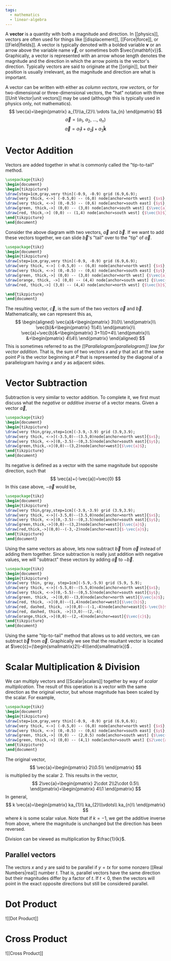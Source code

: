 ```yaml
---
tags:
  - mathematics
  - linear-algebra
---
```

A **vector** is a quantity with both a magnitude and direction. In [[physics]], vectors are often used for things like [[displacement]], [[Force|force]], or [[Field|fields]]. A vector is typically denoted with a bolded variable $\mathbf{v}$ or an arrow above the variable name $\vec{v}$, or sometimes both $\vec{\mathbf{v}}$. Graphically, a vector is represented with an arrow whose length denotes the magnitude and the direction in which the arrow points is the vector's direction. Typically vectors are said to originate at the [[origin]], but their position is usually irrelevant, as the magnitude and direction are what is important.

A vector can be written with either as *column vectors*, *row vectors*, or for two-dimensional or three-dimensional vectors, the "hat" notation with three [[Unit Vector|unit vectors]] may be used (although this is typically used in physics only, not mathematics). 
$$
\vec{a}=\begin{pmatrix}
a_{1}\\a_{2}\\ \vdots \\a_{n}
\end{pmatrix}
$$
$$
\vec{a}=\left(a_{1},\ a_{2},\ \dots,\ a_{n}\right)
$$
$$
\vec{a}=a_{1}\mathbf{\hat{i}}+a_{2}\mathbf{\hat{j}}+a_{3}\mathbf{\hat{k}}
$$

# Vector Addition

Vectors are added together in what is commonly called the "tip-to-tail" method.
```tikz
\usepackage{tikz}
\begin{document}
\begin{tikzpicture}
\draw[step=1cm,gray,very thin](-0.9, -0.9) grid (6.9,6.9);
\draw[very thick, <->] (-0.5,0) -- (6,0) node[anchor=north west] {$x$};
\draw[very thick, <->] (0,-0.5) -- (0,6) node[anchor=south east] {$y$};
\draw[green, thick,->] (0,0) -- (3,0) node[anchor=south west] {$\vec{a}$};
\draw[red, thick,->] (0,0) -- (1,4) node[anchor=south west] {$\vec{b}$};
\end{tikzpicture}
\end{document}
```
Consider the above diagram with two vectors, $\vec{a}$ and $\vec{b}$. If we want to add these vectors together, we can slide $\vec{b}$'s "tail" over to the "tip" of $\vec{a}$. 
```tikz
\usepackage{tikz}
\begin{document}
\begin{tikzpicture}
\draw[step=1cm,gray,very thin](-0.9, -0.9) grid (6.9,6.9);
\draw[very thick, <->] (-0.5,0) -- (6,0) node[anchor=north west] {$x$};
\draw[very thick, <->] (0,-0.5) -- (0,6) node[anchor=south east] {$y$};
\draw[green, thick,->] (0,0) -- (3,0) node[anchor=north west] {$\vec{a}$};
\draw[orange, thick, ->] (0,0) -- (4,4) node[anchor=south west] {$\vec{c}$};
\draw[red, thick,->] (3,0) -- (4,4) node[anchor=north west] {$\vec{b}$};

\end{tikzpicture}
\end{document}
```
The resulting vector, $\vec{c}$, is the sum of the two vectors $\vec{a}$ and $\vec{b}$. Mathematically, we can represent this as,
$$
\begin{aligned}
\vec{a}&=\begin{pmatrix}
3\\0\\
\end{pmatrix}\\
\vec{b}&=\begin{pmatrix}
1\\4\\
\end{pmatrix}\\
\vec{a}+\vec{b}&=\begin{pmatrix}
3+1\\0+4\\
\end{pmatrix}\\
&=\begin{pmatrix}
4\\4\\
\end{pmatrix}
\end{aligned}
$$
This is sometimes referred to as the *[[Parallelogram|parallelogram]] law for vector addition*. That is, the sum of two vectors $x$ and $y$ that act at the same point $P$ is the vector beginning at $P$ that is represented by the diagonal of a parallelogram having $x$ and $y$ as adjacent sides.
# Vector Subtraction
Subtraction is very similar to vector addition. To complete it, we first must discuss what the *negative* or *additive inverse* of a vector means. Given a vector $\vec{a}$,
```tikz
\usepackage{tikz}
\begin{document}
\begin{tikzpicture}
\draw[very thin,gray,step=1cm](-3.9,-3.9) grid (3.9,3.9);
\draw[very thick, <->](-3.5,0)--(3.5,0)node[anchor=north west]{$x$};
\draw[very thick, <->](0,-3.5)--(0,3.5)node[anchor=south east]{$y$};
\draw[green,thick,->](0,0)--(3,2)node[anchor=west]{$\vec{a}$};
\end{tikzpicture}
\end{document}
```
Its negative is defined as a vector with the same magnitude but opposite direction, such that
$$
\vec{a}+(-\vec{a})=\vec{0}
$$
In this case above, $-\vec{a}$ would be,
```tikz
\usepackage{tikz}
\begin{document}
\begin{tikzpicture}
\draw[very thin,gray,step=1cm](-3.9,-3.9) grid (3.9,3.9);
\draw[very thick, <->](-3.5,0)--(3.5,0)node[anchor=north west]{$x$};
\draw[very thick, <->](0,-3.5)--(0,3.5)node[anchor=south east]{$y$};
\draw[green,thick,->](0,0)--(3,2)node[anchor=west]{$\vec{a}$};
\draw[red,thick,->](0,0)--(-3,-2)node[anchor=east]{$-\vec{a}$};
\end{tikzpicture}
\end{document}
```
Using the same vectors as above, lets now subtract $\vec{b}$ from $\vec{a}$ instead of adding them together. Since subtraction is really just addition with negative values, we will "subtract" these vectors by adding $\vec{a}$ to $-\vec{b}$.

```tikz
\usepackage{tikz}
\begin{document}
\begin{tikzpicture}
\draw[very thin, gray, step=1cm](-5.9,-5.9) grid (5.9, 5.9);
\draw[very thick, <->](-5.5,0)--(5.5,0)node[anchor=north west]{$x$};
\draw[very thick, <->](0,-5.5)--(0,5.5)node[anchor=south east]{$y$};
\draw[green, thick, ->](0,0)--(3,0)node[anchor=north west]{$\vec{a}$};
\draw[red, thick, ->](0,0)--(1,4)node[anchor=west]{$\vec{b}$};
\draw[red, dashed, thick, ->](0,0)--(-1,-4)node[anchor=east]{$-\vec{b}$};
\draw[red, dashed, thick, ->](3,0)--(2,-4);
\draw[orange,thick,->](0,0)--(2,-4)node[anchor=east]{$\vec{c}$};
\end{tikzpicture}
\end{document}
```
  Using the same "tip-to-tail" method that allows us to add vectors, we can subtract $\vec{b}$ from $\vec{a}$. Graphically we see that the resultant vector is located at $\vec{c}=(\begin{smallmatrix}2\\-4\\\end{smallmatrix})$ .
# Scalar Multiplication & Division
We can multiply vectors and [[Scalar|scalars]] together by way of *scalar multiplication*. The result of this operation is a vector with the same direction as the original vector, but whose magnitude has been scaled by the scalar. For example,
```tikz
\usepackage{tikz}
\begin{document}
\begin{tikzpicture}
\draw[step=1cm,gray,very thin](-0.9, -0.9) grid (6.9,6.9);
\draw[very thick, <->] (-0.5,0) -- (6,0) node[anchor=north west] {$x$};
\draw[very thick, <->] (0,-0.5) -- (0,6) node[anchor=south east] {$y$};
\draw[green, thick,->] (0,0) -- (2,0.5) node[anchor=south west] {$\vec{a}$};
\draw[green, thick,->] (0,0) -- (4,1) node[anchor=south west] {$2\vec{a}$};
\end{tikzpicture}
\end{document}
```
The original vector, 
$$
\vec{a}=\begin{pmatrix}
2\\0.5\\
\end{pmatrix}
$$
is multiplied by the scalar $2$. This results in the vector,
$$
2\vec{a}=\begin{pmatrix}
2\cdot 2\\2\cdot 0.5\\
\end{pmatrix}=\begin{pmatrix}
4\\1
\end{pmatrix}
$$
In general,
$$
k \vec{a}=\begin{pmatrix}
ka_{1}\\ ka_{2}\\\vdots\\ ka_{n}\\
\end{pmatrix}
$$
where $k$ is some scalar value. Note that if $k=-1$, we get the additive inverse from above, where the magnitude is unchanged but the direction has been reversed.

Division can be viewed as multiplication by $\frac{1}{k}$. 
## Parallel vectors
The vectors $x$ and $y$ are said to be parallel if $y=tx$ for some nonzero [[Real Numbers|real]] number $t$. That is, parallel vectors have the same direction but their magnitudes differ by a factor of $t$. If $t<0$, then the vectors will point in the exact opposite directions but still be considered parallel.
# Dot Product
![[Dot Product]]
# Cross Product
![[Cross Product]]
